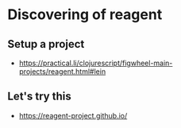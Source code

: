 # Discovering of reagent

## Setup a project
- https://practical.li/clojurescript/figwheel-main-projects/reagent.html#lein

## Let's try this
- https://reagent-project.github.io/
